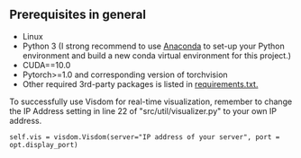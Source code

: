 ## Prerequisites in general
- Linux
- Python 3 (I strong recommend to use [Anaconda](https://anaconda.org/) to set-up your Python environment and build a new conda virtual environment for this project.)
- CUDA==10.0
- Pytorch>=1.0 and corresponding version of torchvision
- Other required 3rd-party packages is listed in [requirements.txt.](requirements.txt)

To successfully use Visdom for real-time visualization, remember to change the IP Address setting in line 22 of "src/util/visualizer.py" to your own IP address.
```
self.vis = visdom.Visdom(server="IP address of your server", port = opt.display_port)

```